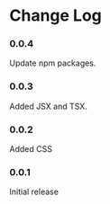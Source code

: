 # Change Log

### 0.0.4
Update npm packages.

### 0.0.3
Added JSX and TSX.

### 0.0.2
Added CSS

### 0.0.1
Initial release